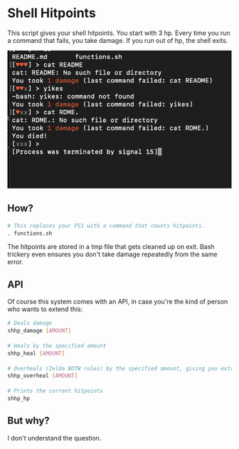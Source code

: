 # Shell Hitpoints

This script gives your shell hitpoints. You start with 3 hp. Every time you run
a command that fails, you take damage. If you run out of hp, the shell exits.

![Screenshot](screenshot.png)

## How?

```sh
# This replaces your PS1 with a command that counts hitpoints.
. functions.sh
```

The hitpoints are stored in a tmp file that gets cleaned up on exit. Bash
trickery even ensures you don't take damage repeatedly from the same error.

## API

Of course this system comes with an API, in case you're the kind of person who
wants to extend this:

```sh
# Deals damage
shhp_damage [AMOUNT]

# Heals by the specified amount
shhp_heal [AMOUNT]

# Overheals (Zelda BOTW rules) by the specified amount, giving you extra hearts.
shhp_overheal [AMOUNT]

# Prints the current hitpoints
shhp_hp
```

## But why?

I don't understand the question.
